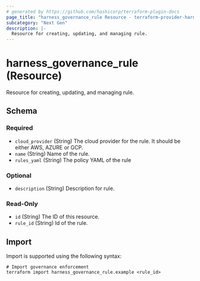 ```yaml
---
# generated by https://github.com/hashicorp/terraform-plugin-docs
page_title: "harness_governance_rule Resource - terraform-provider-harness"
subcategory: "Next Gen"
description: |-
  Resource for creating, updating, and managing rule.
---
```


# harness_governance_rule (Resource)

Resource for creating, updating, and managing rule.



<!-- schema generated by tfplugindocs -->
## Schema

### Required

- `cloud_provider` (String) The cloud provider for the rule. It should be either AWS, AZURE or GCP.
- `name` (String) Name of the rule.
- `rules_yaml` (String) The policy YAML of the rule

### Optional

- `description` (String) Description for rule.

### Read-Only

- `id` (String) The ID of this resource.
- `rule_id` (String) Id of the rule.

## Import

Import is supported using the following syntax:

```shell
# Import governance enforcement
terraform import harness_governance_rule.example <rule_id>
```
